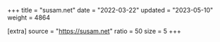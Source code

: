 +++
title = "susam.net"
date = "2022-03-22"
updated = "2023-05-10"
weight = 4864

[extra]
source = "https://susam.net"
ratio = 50
size = 5
+++
